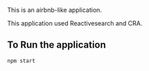 This is an airbnb-like application.

This application used Reactivesearch and CRA.

To Run the application
---

```
npm start
```
